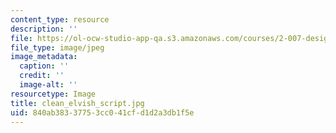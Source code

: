 ```yaml
---
content_type: resource
description: ''
file: https://ol-ocw-studio-app-qa.s3.amazonaws.com/courses/2-007-design-and-manufacturing-i-spring-2009/840ab38337753cc041cfd1d2a3db1f5e_clean_elvish_script.jpg
file_type: image/jpeg
image_metadata:
  caption: ''
  credit: ''
  image-alt: ''
resourcetype: Image
title: clean_elvish_script.jpg
uid: 840ab383-3775-3cc0-41cf-d1d2a3db1f5e
---
```

